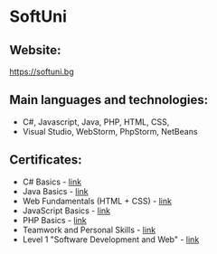 SoftUni
=======
Website:
------
https://softuni.bg

Main languages and technologies:
------
* C#, Javascript, Java, PHP, HTML, CSS,
* Visual Studio, WebStorm, PhpStorm, NetBeans

Certificates:
------
* C# Basics - [link](https://softuni.bg/Certificates/Details/463/84d61ff4)
* Java Basics - [link](https://softuni.bg/Certificates/Details/439/da0e4e31)
* Web Fundamentals (HTML + CSS) - [link](https://softuni.bg/Certificates/Details/471/bc8e6130)
* JavaScript Basics - [link](https://softuni.bg/Certificates/Details/493/53bf799c)
* PHP Basics - [link](https://softuni.bg/Certificates/Details/501/7d7e5823)
* Teamwork and Personal Skills - [link](https://softuni.bg/Certificates/Details/527/2ab6e133)
* Level 1 "Software Development and Web" - [link](https://softuni.bg/Certificates/Details/425/04655756)